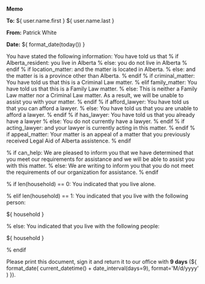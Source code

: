 **Memo**


**To:** ${ user.name.first } ${ user.name.last }  

 
**From:** Patrick White  

 
**Date:** ${ format_date(today()) }  

 
You have stated the following information: 
You have told us that 
% if Alberta_resident:
you live in Alberta 
% else:
you do not live in Alberta 
% endif
% if location_matter:
and the matter is located in Alberta.
% else:
and the matter is is a province other than Alberta.
% endif
% if criminal_matter:
You have told us that this is a Criminal Law matter.
% elif family_matter:
You have told us that this is a Family Law matter.
% else:
This is neither a Family Law matter nor a Criminal Law matter. 
As a result, we will be unable to assist you with your matter.
% endif
% if afford_lawyer:
You have told us that you can afford a lawyer.
% else:
You have told us that you are unable to afford a lawyer.
% endif
% if has_lawyer:
You have told us that you already have a lawyer
% else:
You do not currently have a lawyer.
% endif
% if acting_lawyer:
 and your lawyer is currently acting in this matter.
% endif
% if appeal_matter:
Your matter is an appeal of a matter that you previously received Legal Aid of Alberta assistence.
% endif

% if can_help:
We are pleased to inform you that we have determined that you meet our requirements for assistance and we will be able to assist you with this matter.
% else:
We are writing to inform you that you do not meet the requirements of our organization for assistance.
% endif
 
% if len(household) == 0:
You indicated that you live alone.

% elif len(household) == 1:
You indicated that you live with the following person:

${ household }  

% else:
You indicated that you live with the following people:

${ household } 

% endif

Please print this document, sign it and return it to our office with **9 days** 
(${ format_date( current_datetime() + date_interval(days=9), format='M/d/yyyy' ) }).